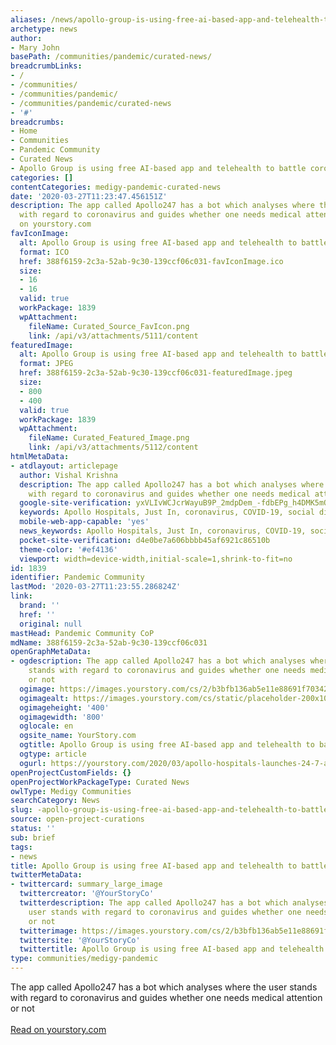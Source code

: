 ```yaml
---
aliases: /news/apollo-group-is-using-free-ai-based-app-and-telehealth-to-battle-coronavirus
archetype: news
author:
- Mary John
basePath: /communities/pandemic/curated-news/
breadcrumbLinks:
- /
- /communities/
- /communities/pandemic/
- /communities/pandemic/curated-news
- '#'
breadcrumbs:
- Home
- Communities
- Pandemic Community
- Curated News
- Apollo Group is using free AI-based app and telehealth to battle coronavirus
categories: []
contentCategories: medigy-pandemic-curated-news
date: '2020-03-27T11:23:47.456151Z'
description: The app called Apollo247 has a bot which analyses where the user stands
  with regard to coronavirus and guides whether one needs medical attention or notRead
  on yourstory.com
favIconImage:
  alt: Apollo Group is using free AI-based app and telehealth to battle coronavirus
  format: ICO
  href: 388f6159-2c3a-52ab-9c30-139ccf06c031-favIconImage.ico
  size:
  - 16
  - 16
  valid: true
  workPackage: 1839
  wpAttachment:
    fileName: Curated_Source_FavIcon.png
    link: /api/v3/attachments/5111/content
featuredImage:
  alt: Apollo Group is using free AI-based app and telehealth to battle coronavirus
  format: JPEG
  href: 388f6159-2c3a-52ab-9c30-139ccf06c031-featuredImage.jpeg
  size:
  - 800
  - 400
  valid: true
  workPackage: 1839
  wpAttachment:
    fileName: Curated_Featured_Image.png
    link: /api/v3/attachments/5112/content
htmlMetaData:
- atdlayout: articlepage
  author: Vishal Krishna
  description: The app called Apollo247 has a bot which analyses where the user stands
    with regard to coronavirus and guides whether one needs medical attention or not
  google-site-verification: yxVLIvWCJcrWayuB9P_2mdpDem_-fdbEPg_h4DMK5mQ
  keywords: Apollo Hospitals, Just In, coronavirus, COVID-19, social distancing
  mobile-web-app-capable: 'yes'
  news_keywords: Apollo Hospitals, Just In, coronavirus, COVID-19, social distancing
  pocket-site-verification: d4e0be7a606bbbb45af6921c86510b
  theme-color: '#ef4136'
  viewport: width=device-width,initial-scale=1,shrink-to-fit=no
id: 1839
identifier: Pandemic Community
lastMod: '2020-03-27T11:23:55.286824Z'
link:
  brand: ''
  href: ''
  original: null
mastHead: Pandemic Community CoP
mdName: 388f6159-2c3a-52ab-9c30-139ccf06c031
openGraphMetaData:
- ogdescription: The app called Apollo247 has a bot which analyses where the user
    stands with regard to coronavirus and guides whether one needs medical attention
    or not
  ogimage: https://images.yourstory.com/cs/2/b3bfb136ab5e11e88691f70342131e20/Image2cfv-1584981699122.jpg?fm=png&auto=format
  ogimagealt: https://images.yourstory.com/cs/static/placeholder-200x100.png
  ogimageheight: '400'
  ogimagewidth: '800'
  oglocale: en
  ogsite_name: YourStory.com
  ogtitle: Apollo Group is using free AI-based app and telehealth to battle coronavirus
  ogtype: article
  ogurl: https://yourstory.com/2020/03/apollo-hospitals-launches-24-7-ai-free-app-coronavirus
openProjectCustomFields: {}
openProjectWorkPackageType: Curated News
owlType: Medigy Communities
searchCategory: News
slug: -apollo-group-is-using-free-ai-based-app-and-telehealth-to-battle-coronavirus
source: open-project-curations
status: ''
sub: brief
tags:
- news
title: Apollo Group is using free AI-based app and telehealth to battle coronavirus
twitterMetaData:
- twittercard: summary_large_image
  twittercreator: '@YourStoryCo'
  twitterdescription: The app called Apollo247 has a bot which analyses where the
    user stands with regard to coronavirus and guides whether one needs medical attention
    or not
  twitterimage: https://images.yourstory.com/cs/2/b3bfb136ab5e11e88691f70342131e20/Image2cfv-1584981699122.jpg?fm=png&auto=format
  twittersite: '@YourStoryCo'
  twittertitle: Apollo Group is using free AI-based app and telehealth to battle coronavirus
type: communities/medigy-pandemic
---
```


The app called Apollo247 has a bot which analyses where the user stands with regard to coronavirus and guides whether one needs medical attention or not<br><br><a target="_blank" href=https://yourstory.com/2020/03/apollo-hospitals-launches-24-7-ai-free-app-coronavirus>Read on yourstory.com</a>